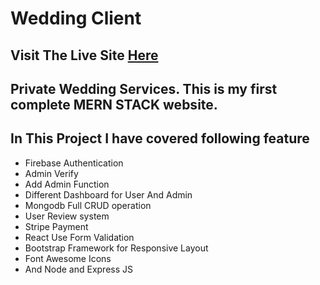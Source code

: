 # Wedding Client

## Visit The Live Site [Here](https://wedding-site-44b10.web.app/)

## Private Wedding Services. This is my first complete MERN STACK website.

## In This Project I have covered following feature

- Firebase Authentication
- Admin Verify
- Add Admin Function
- Different Dashboard for User And Admin
- Mongodb Full CRUD operation
- User Review system
- Stripe Payment
- React Use Form Validation
- Bootstrap Framework for Responsive Layout
- Font Awesome Icons
- And Node and Express JS
